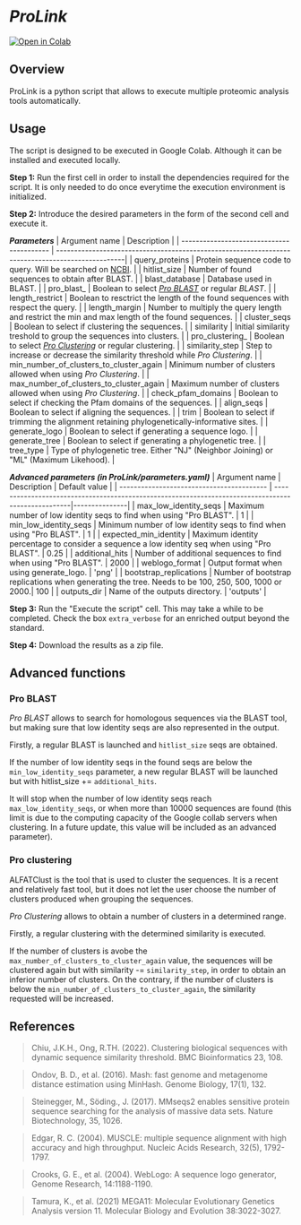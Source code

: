 # ***ProLink***

[![Open in Colab](https://colab.research.google.com/assets/colab-badge.svg)](https://colab.research.google.com/github/unizar-flav/ProLink/blob/master/ProLink.ipynb)


## Overview
ProLink is a python script that allows to execute multiple proteomic analysis tools automatically.


## Usage
The script is designed to be executed in Google Colab. Although it can be installed and executed locally.

**Step 1:** Run the first cell in order to install the dependencies required for the script. It is only needed to do once everytime the execution environment is initialized.

**Step 2:** Introduce the desired parameters in the form of the second cell and execute it.

***Parameters***
| Argument name                             | Description                                                                                      |
| ----------------------------------------- | -------------------------------------------------------------------------------------------------|
| query_proteins                            | Protein sequence code to query. Will be searched on [NCBI](www.ncbi.nlm.nih.gov/Entrez).         |
| hitlist_size                              | Number of found sequences to obtain after BLAST.                                                 |
| blast_database                            | Database used in BLAST.                                                                          |
| pro_blast_                                | Boolean to select [*Pro BLAST*](#pro-blast) or regular *BLAST*.                                  |
| length_restrict                           | Boolean to resctrict the length of the found sequences with respect the query.                   |
| length_margin                             | Number to multiply the query length and restrict the min and max length of the found sequences.  |
| cluster_seqs                              | Boolean to select if clustering the sequences.                                                   |
| similarity                                | Initial similarity treshold to group the sequences into clusters.                                |
| pro_clustering_                           | Boolean to select [*Pro Clustering*](#pro-clustering) or regular clustering.                     |
| similarity_step                           | Step to increase or decrease the similarity threshold while *Pro Clustering*.                    |
| min_number_of_clusters_to_cluster_again   | Minimum number of clusters allowed when using *Pro Clustering*.                                  |
| max_number_of_clusters_to_cluster_again   | Maximum number of clusters allowed when using *Pro Clustering*.                                  |
| check_pfam_domains                        | Boolean to select if checking the Pfam domains of the sequences.                                 |
| align_seqs                                | Boolean to select if aligning the sequences.                                                     |
| trim                                      | Boolean to select if trimming the alignment retaining phylogenetically-informative sites.        |
| generate_logo                             | Boolean to select if generating a sequence logo.                                                 |
| generate_tree                             | Boolean to select if generating a phylogenetic tree.                                             |
| tree_type                                 | Type of phylogenetic tree. Either "NJ" (Neighbor Joining) or "ML" (Maximum Likehood).            |

***Advanced parameters (in ProLink/parameters.yaml)***
| Argument name                             | Description                                                                                        | Default value |
| ----------------------------------------- | ---------------------------------------------------------------------------------------------------|---------------|
| max_low_identity_seqs                     | Maximum number of low identity seqs to find when using "Pro BLAST".                                |             1 |
| min_low_identity_seqs                     | Minimum number of low identity seqs to find when using "Pro BLAST".                                |             1 |
| expected_min_identity                     | Maximum identity percentage to consider a sequence a low identity seq when using "Pro BLAST".      |          0.25 |
| additional_hits                           | Number of additional sequences to find when using "Pro BLAST".                                     |          2000 |
| weblogo_format                            | Output format when using generate_logo.                                                            |         'png' |
| bootstrap_replications                    | Number of bootstrap replications when generating the tree. Needs to be 100, 250, 500, 1000 or 2000.|           100 |
| outputs_dir                               | Name of the outputs directory.                                                                     |     'outputs' |

**Step 3:** Run the "Execute the script" cell. This may take a while to be completed. Check the box `extra_verbose` for an enriched output beyond the standard.

**Step 4:** Download the results as a zip file.


## Advanced functions

### Pro BLAST

*Pro BLAST* allows to search for homologous sequences via the BLAST tool, but making sure that low identity seqs are also represented in the output.

Firstly, a regular BLAST is launched and `hitlist_size` seqs are obtained.

If the number of low identity seqs in the found seqs are below the `min_low_identity_seqs` parameter, a new regular BLAST will be launched but with hitlist_size += `additional_hits`.

It will stop when the number of low identity seqs reach `max_low_identity_seqs`, or when more than 10000 sequences are found (this limit is due to the computing capacity of the Google collab servers when clustering. In a future update, this value will be included as an advanced parameter).

### Pro clustering

ALFATClust is the tool that is used to cluster the sequences. It is a recent and relatively fast tool, but it does not let the user choose the number of clusters produced when grouping the sequences.

*Pro Clustering* allows to obtain a number of clusters in a determined range.

Firstly, a regular clustering with the determined similarity is executed.

If the number of clusters is avobe the `max_number_of_clusters_to_cluster_again` value, the sequences will be clustered again but with similarity -= `similarity_step`, in order to obtain an inferior number of clusters. On the contrary, if the number of clusters is below the `min_number_of_clusters_to_cluster_again`, the similarity requested will be increased.


## References

  > Chiu, J.K.H., Ong, R.TH. (2022). Clustering biological sequences with dynamic sequence similarity threshold. BMC Bioinformatics 23, 108.

  > Ondov, B. D., et al. (2016). Mash: fast genome and metagenome distance estimation using MinHash. Genome Biology, 17(1), 132.

  > Steinegger, M., Söding., J. (2017). MMseqs2 enables sensitive protein sequence searching for the analysis of massive data sets. Nature Biotechnology, 35, 1026.

  > Edgar, R. C. (2004). MUSCLE: multiple sequence alignment with high accuracy and high throughput. Nucleic Acids Research, 32(5), 1792-1797.

  > Crooks, G. E., et al. (2004).  WebLogo: A sequence logo generator, Genome Research, 14:1188-1190.

  > Tamura, K., et al. (2021) MEGA11: Molecular Evolutionary Genetics Analysis version 11. Molecular Biology and Evolution 38:3022-3027.
